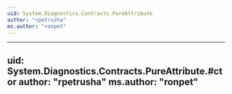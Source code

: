 ```yaml
---
uid: System.Diagnostics.Contracts.PureAttribute
author: "rpetrusha"
ms.author: "ronpet"
---
```


---
uid: System.Diagnostics.Contracts.PureAttribute.#ctor
author: "rpetrusha"
ms.author: "ronpet"
---
